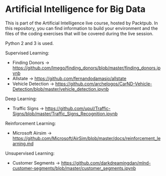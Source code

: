 # Artificial Intelligence for Big Data

This is part of the Artificial Intelligence live course, hosted by Packtpub. In this repository, you can find information to build your environment and the files of the coding exercises that will be covered during the live session.

Python 2 and 3 is used.

Supervised Learning:

- Finding Donors -> https://github.com/lmego/finding_donors/blob/master/finding_donors.ipynb
- Allstate -> https://github.com/fernandodamasio/allstate
- Vehicle Detection -> https://github.com/archelogos/CarND-Vehicle-Detection/blob/master/vehicle_detection.ipynb

Deep Learning:

- Traffic Signs -> https://github.com/upul/Traffic-Signs/blob/master/Traffic_Signs_Recognition.ipynb

Reinforcement Learning:

- Microsoft Airsim -> https://github.com/Microsoft/AirSim/blob/master/docs/reinforcement_learning.md

Unsupervised Learning:

- Customer Segments -> https://github.com/darkdreamingdan/mlnd-customer-segments/blob/master/customer_segments.ipynb


